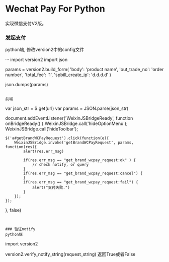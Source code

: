 # Wechat Pay For Python
实现微信支付V2版。

### 发起支付
python端, 修改version2中的config文件

···
import version2
import json

params = version2.build_form(
    'body': 'product name',
    'out_trade_no': 'order number',
    'total_fee': '1',
    'spbill_create_ip': 'd.d.d.d'
)

json.dumps(params)
```

前端

```
var json_str = $.get(url)
var params = JSON.parse(json_str)

document.addEventListener('WeixinJSBridgeReady', function onBridgeReady() {
    WeixinJSBridge.call('hideOptionMenu');
    WeixinJSBridge.call('hideToolbar');

    $('a#getBrandWCPayRequest').click(function(e){
        WeixinJSBridge.invoke('getBrandWCPayRequest', params, function(res){
            alert(res.err_msg)

            if(res.err_msg == "get_brand_wcpay_request:ok" ) {
                // check notify, or query
            }
            if(res.err_msg == "get_brand_wcpay_request:cancel") {
            }
            if(res.err_msg == "get_brand_wcpay_request:fail") {
                alert("支付失败.")
            }
        });
    });

}, false)
```


### 验证notify
python端

```
import version2

version2.verify_notify_string(request_string)
返回True或者False
```
